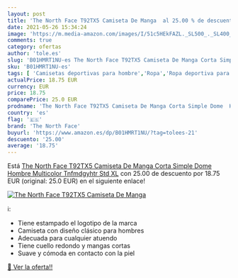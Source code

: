 ```yaml
---
layout: post
title: 'The North Face T92TX5 Camiseta De Manga  al 25.00 % de descuento'
date: 2021-05-26 15:34:24
image: 'https://m.media-amazon.com/images/I/51c5HEkFAZL._SL500_._SL400_.jpg'
comments: true
category: ofertas
author: 'tole.es'
slug: 'B01HMRT1NU-es The North Face T92TX5 Camiseta De Manga Corta Simple Dome...'
sku: 'B01HMRT1NU-es'
tags: [ 'Camisetas deportivas para hombre','Ropa','Ropa deportiva para hombre','Ropa para hombre','camiseta','the north face', ]
actualPrice: 18.75 EUR
currency: EUR
price: 18.75
comparePrice: 25.0 EUR
prodname: 'The North Face T92TX5 Camiseta De Manga Corta Simple Dome  Hombre  Multicolor  Tnfmdgyhtr  Std    XL'
country: 'es'
flag: '🇪🇸'
brand: 'The North Face'
buyurl: 'https://www.amazon.es/dp/B01HMRT1NU/?tag=tolees-21'
descuento: '25.00'
average: '18.75'
---
```


Está [The North Face T92TX5 Camiseta De Manga Corta Simple Dome  Hombre  Multicolor  Tnfmdgyhtr  Std    XL](https://www.amazon.es/dp/B01HMRT1NU/?tag=tolees-21) con 25.00 de descuento por 18.75 EUR (original: 25.0 EUR) en el siguiente enlace!

[![The North Face T92TX5 Camiseta De Manga ](https://m.media-amazon.com/images/I/51c5HEkFAZL._SL500_._SL400_.jpg)](https://www.amazon.es/dp/B01HMRT1NU/?tag=tolees-21)

ℹ️:

- Tiene estampado el logotipo de la marca
- Camiseta con diseño clásico para hombres
- Adecuada para cualquier atuendo
- Tiene cuello redondo y mangas cortas
- Suave y cómoda en contacto con la piel

[🛒 Ver la oferta!!](https://www.amazon.es/dp/B01HMRT1NU/?tag=tolees-21)
